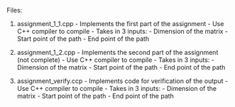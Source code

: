 Files:

1. assignment_1_1.cpp		-	Implements the first part of the assignment
				-	Use C++ compiler to compile
				-	Takes in 3 inputs:
						- Dimension of the matrix
						- Start point of the path
						- End point of the path
2. assignment_1_2.cpp		-	Implements the second part of the assignment (not complete)
				-	Use C++ compiler to compile
				-	Takes in 3 inputs:
						- Dimension of the matrix
						- Start point of the path
						- End point of the path

3. assignment_verify.ccp 	-	Implements code for verification of the output
				-	Use C++ compiler to compile
				-	Takes in 3 inputs:
						- Dimension of the matrix
						- Start point of the path
						- End point of the path

